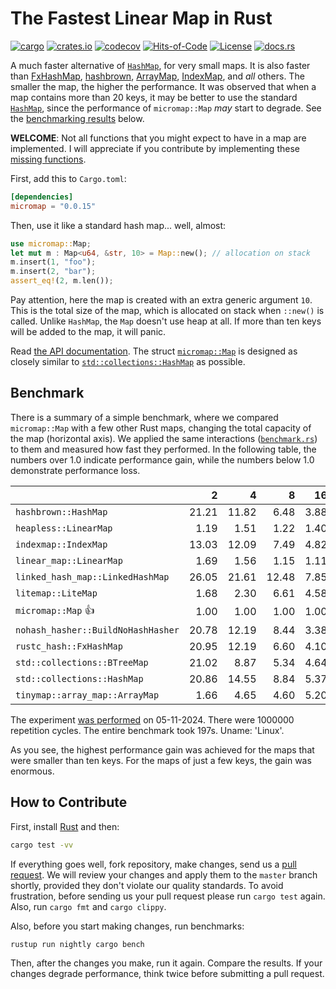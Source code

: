# The Fastest Linear Map in Rust

[![cargo](https://github.com/yegor256/micromap/actions/workflows/cargo.yml/badge.svg)](https://github.com/yegor256/micromap/actions/workflows/cargo.yml)
[![crates.io](https://img.shields.io/crates/v/micromap.svg)](https://crates.io/crates/micromap)
[![codecov](https://codecov.io/gh/yegor256/micromap/branch/master/graph/badge.svg)](https://codecov.io/gh/yegor256/micromap)
[![Hits-of-Code](https://hitsofcode.com/github/yegor256/micromap)](https://hitsofcode.com/view/github/yegor256/micromap)
[![License](https://img.shields.io/badge/license-MIT-green.svg)](https://github.com/yegor256/micromap/blob/master/LICENSE.txt)
[![docs.rs](https://img.shields.io/docsrs/micromap)](https://docs.rs/micromap/latest/micromap/)

A much faster alternative of
[`HashMap`](https://doc.rust-lang.org/std/collections/struct.HashMap.html),
for very small maps.
It is also faster than
[FxHashMap](https://github.com/rust-lang/rustc-hash),
[hashbrown](https://github.com/rust-lang/hashbrown),
[ArrayMap](https://github.com/robjtede/tinymap),
[IndexMap](https://crates.io/crates/indexmap),
and _all_ others.
The smaller the map, the higher the performance.
It was observed that when a map contains more than 20 keys,
it may be better to use the standard
[`HashMap`](https://doc.rust-lang.org/std/collections/struct.HashMap.html),
since the performance of `micromap::Map` _may_ start to degrade.
See the [benchmarking results](#benchmark) below.

**WELCOME**:
Not all functions that you might expect to have in a map are implemented.
I will appreciate if you contribute by implementing these
[missing functions](https://github.com/yegor256/micromap/issues).

First, add this to `Cargo.toml`:

```toml
[dependencies]
micromap = "0.0.15"
```

Then, use it like a standard hash map... well, almost:

```rust
use micromap::Map;
let mut m : Map<u64, &str, 10> = Map::new(); // allocation on stack
m.insert(1, "foo");
m.insert(2, "bar");
assert_eq!(2, m.len());
```

Pay attention, here the map is created with an extra generic argument `10`.
This is the total size of the map, which is allocated on stack when `::new()`
is called. Unlike `HashMap`, the `Map` doesn't use heap at all. If more than
ten keys will be added to the map, it will panic.

Read [the API documentation](https://docs.rs/micromap/latest/micromap/).
The struct
[`micromap::Map`](https://docs.rs/micromap/latest/micromap/struct.Map.html)
is designed as closely similar to
[`std::collections::HashMap`][std] as possible.

## Benchmark

There is a summary of a simple benchmark, where we compared `micromap::Map` with
a few other Rust maps, changing the total capacity of the map (horizontal axis).
We applied the same interactions
([`benchmark.rs`][rs])
to them and measured how fast they performed. In the following table,
the numbers over 1.0 indicate performance gain,
while the numbers below 1.0 demonstrate performance loss.

<!-- benchmark -->
| | 2 | 4 | 8 | 16 | 32 | 64 | 128 |
| --- | --: | --: | --: | --: | --: | --: | --: |
| `hashbrown::HashMap` | 21.21 | 11.82 | 6.48 | 3.88 | 1.20 | 0.59 | 0.28 |
| `heapless::LinearMap` | 1.19 | 1.51 | 1.22 | 1.40 | 0.83 | 0.98 | 0.87 |
| `indexmap::IndexMap` | 13.03 | 12.09 | 7.49 | 4.82 | 1.68 | 0.89 | 0.45 |
| `linear_map::LinearMap` | 1.69 | 1.56 | 1.15 | 1.11 | 0.75 | 1.18 | 0.83 |
| `linked_hash_map::LinkedHashMap` | 26.05 | 21.61 | 12.48 | 7.85 | 2.69 | 1.41 | 0.76 |
| `litemap::LiteMap` | 1.68 | 2.30 | 6.61 | 4.58 | 1.69 | 0.88 | 0.56 |
| `micromap::Map` 👍 | 1.00 | 1.00 | 1.00 | 1.00 | 1.00 | 1.00 | 1.00 |
| `nohash_hasher::BuildNoHashHasher` | 20.78 | 12.19 | 8.44 | 3.38 | 1.18 | 0.65 | 0.32 |
| `rustc_hash::FxHashMap` | 20.95 | 12.19 | 6.60 | 4.10 | 1.03 | 0.54 | 0.28 |
| `std::collections::BTreeMap` | 21.02 | 8.87 | 5.34 | 4.64 | 2.18 | 1.17 | 0.68 |
| `std::collections::HashMap` | 20.86 | 14.55 | 8.84 | 5.37 | 1.91 | 1.10 | 0.51 |
| `tinymap::array_map::ArrayMap` | 1.66 | 4.65 | 4.60 | 5.20 | 3.54 | 4.34 | 4.15 |

The experiment [was performed][action] on 05-11-2024.
There were 1000000 repetition cycles.
The entire benchmark took 197s.
Uname: 'Linux'.

<!-- benchmark -->

As you see, the highest performance gain was achieved for the maps that
were smaller than ten keys.
For the maps of just a few keys, the gain was enormous.

## How to Contribute

First, install [Rust](https://www.rust-lang.org/tools/install) and then:

```bash
cargo test -vv
```

If everything goes well, fork repository, make changes, send us a
[pull request](https://www.yegor256.com/2014/04/15/github-guidelines.html).
We will review your changes and apply them to the `master` branch shortly,
provided they don't violate our quality standards. To avoid frustration,
before sending us your pull request please run `cargo test` again. Also,
run `cargo fmt` and `cargo clippy`.

Also, before you start making changes, run benchmarks:

```bash
rustup run nightly cargo bench
```

Then, after the changes you make, run it again. Compare the results.
If your changes
degrade performance, think twice before submitting a pull request.

[std]: https://doc.rust-lang.org/std/collections/struct.HashMap.html
[rs]: https://github.com/yegor256/micromap/blob/master/tests/benchmark.rs
[action]: https://github.com/yegor256/micromap/actions/workflows/benchmark.yml
